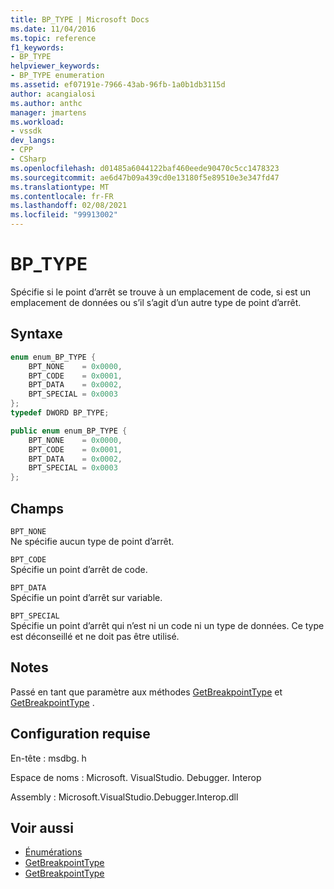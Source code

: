 ```yaml
---
title: BP_TYPE | Microsoft Docs
ms.date: 11/04/2016
ms.topic: reference
f1_keywords:
- BP_TYPE
helpviewer_keywords:
- BP_TYPE enumeration
ms.assetid: ef07191e-7966-43ab-96fb-1a0b1db3115d
author: acangialosi
ms.author: anthc
manager: jmartens
ms.workload:
- vssdk
dev_langs:
- CPP
- CSharp
ms.openlocfilehash: d01485a6044122baf460eede90470c5cc1478323
ms.sourcegitcommit: ae6d47b09a439cd0e13180f5e89510e3e347fd47
ms.translationtype: MT
ms.contentlocale: fr-FR
ms.lasthandoff: 02/08/2021
ms.locfileid: "99913002"
---
```

# <a name="bp_type"></a>BP_TYPE
Spécifie si le point d’arrêt se trouve à un emplacement de code, si est un emplacement de données ou s’il s’agit d’un autre type de point d’arrêt.

## <a name="syntax"></a>Syntaxe

```cpp
enum enum_BP_TYPE {
    BPT_NONE    = 0x0000,
    BPT_CODE    = 0x0001,
    BPT_DATA    = 0x0002,
    BPT_SPECIAL = 0x0003
};
typedef DWORD BP_TYPE;
```

```csharp
public enum enum_BP_TYPE {
    BPT_NONE    = 0x0000,
    BPT_CODE    = 0x0001,
    BPT_DATA    = 0x0002,
    BPT_SPECIAL = 0x0003
};
```

## <a name="fields"></a>Champs
`BPT_NONE`\
Ne spécifie aucun type de point d’arrêt.

`BPT_CODE`\
Spécifie un point d’arrêt de code.

`BPT_DATA`\
Spécifie un point d’arrêt sur variable.

`BPT_SPECIAL`\
Spécifie un point d’arrêt qui n’est ni un code ni un type de données. Ce type est déconseillé et ne doit pas être utilisé.

## <a name="remarks"></a>Notes
Passé en tant que paramètre aux méthodes [GetBreakpointType](../../../extensibility/debugger/reference/idebugbreakpointresolution2-getbreakpointtype.md) et [GetBreakpointType](../../../extensibility/debugger/reference/idebugerrorbreakpointresolution2-getbreakpointtype.md) .

## <a name="requirements"></a>Configuration requise
En-tête : msdbg. h

Espace de noms : Microsoft. VisualStudio. Debugger. Interop

Assembly : Microsoft.VisualStudio.Debugger.Interop.dll

## <a name="see-also"></a>Voir aussi
- [Énumérations](../../../extensibility/debugger/reference/enumerations-visual-studio-debugging.md)
- [GetBreakpointType](../../../extensibility/debugger/reference/idebugbreakpointresolution2-getbreakpointtype.md)
- [GetBreakpointType](../../../extensibility/debugger/reference/idebugerrorbreakpointresolution2-getbreakpointtype.md)
